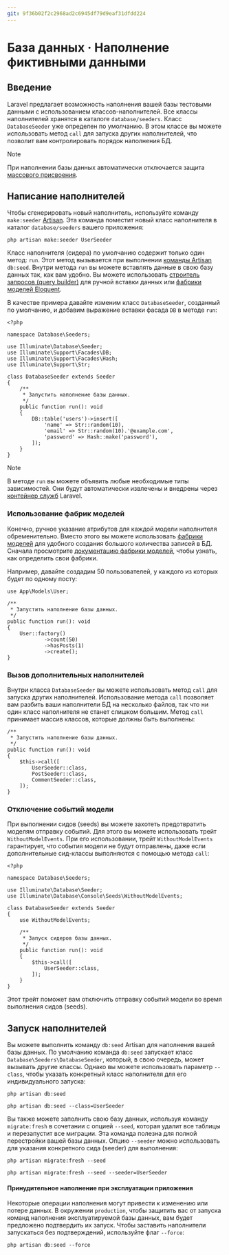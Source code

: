 ```yaml
---
git: 9f36b02f2c2968ad2c6945df79d9eaf31dfdd224
---
```


# База данных · Наполнение фиктивными данными

<a name="introduction"></a>
## Введение

Laravel предлагает возможность наполнения вашей базы тестовыми данными с использованием классов-наполнителей. Все классы наполнителей хранятся в каталоге `database/seeders`. Класс `DatabaseSeeder` уже определен по умолчанию. В этом классе вы можете использовать метод `call` для запуска других наполнителей, что позволит вам контролировать порядок наполнения БД.

> [!NOTE]
> При наполнении базы данных автоматически отключается защита [массового присвоения](/docs/{{version}}/eloquent#mass-assignment).

<a name="writing-seeders"></a>
## Написание наполнителей

Чтобы сгенерировать новый наполнитель, используйте команду `make:seeder` [Artisan](artisan). Эта команда поместит новый класс наполнителя в каталог `database/seeders` вашего приложения:

```shell
php artisan make:seeder UserSeeder
```

Класс наполнителя (сидера) по умолчанию содержит только один метод: `run`. Этот метод вызывается при выполнении [команды Artisan](/docs/{{version}}/artisan) `db:seed`. Внутри метода `run` вы можете вставлять данные в свою базу данных так, как вам удобно. Вы можете использовать [строитель запросов (query builder)](/docs/{{version}}/queries) для ручной вставки данных или [фабрики моделей Eloquent](/docs/{{version}}/eloquent-factories).

В качестве примера давайте изменим класс `DatabaseSeeder`, созданный по умолчанию, и добавим выражение вставки фасада `DB` в методе `run`:

    <?php

    namespace Database\Seeders;

    use Illuminate\Database\Seeder;
    use Illuminate\Support\Facades\DB;
    use Illuminate\Support\Facades\Hash;
    use Illuminate\Support\Str;

    class DatabaseSeeder extends Seeder
    {
        /**
         * Запустить наполнение базы данных.
         */
        public function run(): void
        {
            DB::table('users')->insert([
                'name' => Str::random(10),
                'email' => Str::random(10).'@example.com',
                'password' => Hash::make('password'),
            ]);
        }
    }

> [!NOTE]
> В методе `run` вы можете объявить любые необходимые типы зависимостей. Они будут автоматически извлечены и внедрены через [контейнер служб](/docs/{{version}}/container) Laravel.

<a name="using-model-factories"></a>
### Использование фабрик моделей

Конечно, ручное указание атрибутов для каждой модели наполнителя обременительно. Вместо этого вы можете использовать [фабрики моделей](/docs/{{version}}/eloquent-factories) для удобного создания большого количества записей в БД. Сначала просмотрите [документацию фабрики моделей](/docs/{{version}}/eloquent-factories), чтобы узнать, как определить свои фабрики.

Например, давайте создадим 50 пользователей, у каждого из которых будет по одному посту:

    use App\Models\User;

    /**
     * Запустить наполнение базы данных.
     */
    public function run(): void
    {
        User::factory()
                ->count(50)
                ->hasPosts(1)
                ->create();
    }

<a name="calling-additional-seeders"></a>
### Вызов дополнительных наполнителей

Внутри класса `DatabaseSeeder` вы можете использовать метод `call` для запуска других наполнителей. Использование метода `call` позволяет вам разбить ваши наполнители БД на несколько файлов, так что ни один класс наполнителя не станет слишком большим. Метод `call` принимает массив классов, которые должны быть выполнены:

    /**
     * Запустить наполнение базы данных.
     */
    public function run(): void
    {
        $this->call([
            UserSeeder::class,
            PostSeeder::class,
            CommentSeeder::class,
        ]);
    }

<a name="muting-model-events"></a>
### Отключение событий модели

При выполнении сидов (seeds) вы можете захотеть предотвратить моделям отправку событий. Для этого вы можете использовать трейт `WithoutModelEvents`. При его использовании, трейт `WithoutModelEvents` гарантирует, что события модели не будут отправлены, даже если дополнительные сид-классы выполняются с помощью метода `call`:

    <?php

    namespace Database\Seeders;

    use Illuminate\Database\Seeder;
    use Illuminate\Database\Console\Seeds\WithoutModelEvents;

    class DatabaseSeeder extends Seeder
    {
        use WithoutModelEvents;

        /**
         * Запуск сидеров базы данных.
         */
        public function run(): void
        {
            $this->call([
                UserSeeder::class,
            ]);
        }
    }

Этот трейт поможет вам отключить отправку событий модели во время выполнения сидов (seeds).

<a name="running-seeders"></a>
## Запуск наполнителей

Вы можете выполнить команду `db:seed` Artisan для наполнения вашей базы данных. По умолчанию команда `db:seed` запускает класс `Database\Seeders\DatabaseSeeder`, который, в свою очередь, может вызывать другие классы. Однако вы можете использовать параметр `--class`, чтобы указать конкретный класс наполнителя для его индивидуального запуска:

```shell
php artisan db:seed

php artisan db:seed --class=UserSeeder
```

Вы также можете заполнить свою базу данных, используя команду `migrate:fresh` в сочетании с опцией `--seed`, которая удалит все таблицы и перезапустит все миграции. Эта команда полезна для полной перестройки вашей базы данных. Опцию `--seeder` можно использовать для указания конкретного сида (seeder) для выполнения:

```shell
php artisan migrate:fresh --seed

php artisan migrate:fresh --seed --seeder=UserSeeder
```

<a name="forcing-seeding-production"></a>
#### Принудительное наполнение при эксплуатации приложения

Некоторые операции наполнения могут привести к изменению или потере данных. В окружении `production`, чтобы защитить вас от запуска команд наполнения эксплуатируемой базы данных, вам будет предложено подтвердить их запуск. Чтобы заставить наполнители запускаться без подтверждений, используйте флаг `--force`:

```shell
php artisan db:seed --force
```
